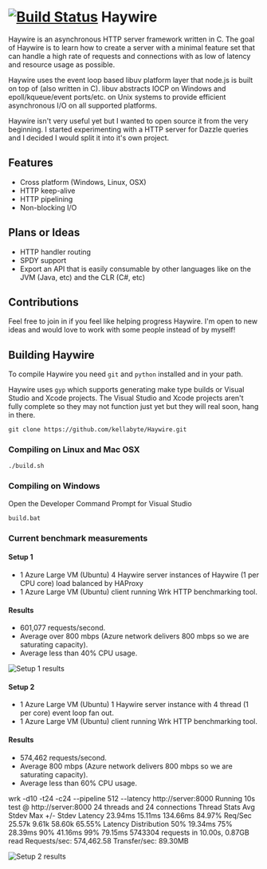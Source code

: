 [![Build Status](https://travis-ci.org/kellabyte/Haywire.png?branch=master)](https://travis-ci.org/kellabyte/Haywire)
Haywire
=======
Haywire is an asynchronous HTTP server framework written in C. The goal of Haywire is to learn how to create a server with a minimal feature set that can handle a high rate of requests and connections with as low of latency and resource usage as possible.

Haywire uses the event loop based libuv platform layer that node.js is built on top of (also written in C). libuv abstracts IOCP on Windows and epoll/kqueue/event ports/etc. on Unix systems to provide efficient asynchronous I/O on all supported platforms.

Haywire isn't very useful yet but I wanted to open source it from the very beginning. I started experimenting with a HTTP server for Dazzle queries and I decided I would split it into it's own project.

## Features
- Cross platform (Windows, Linux, OSX)
- HTTP keep-alive
- HTTP pipelining
- Non-blocking I/O

## Plans or Ideas
- HTTP handler routing
- SPDY support
- Export an API that is easily consumable by other languages like on the JVM (Java, etc) and the CLR (C#, etc)

## Contributions
Feel free to join in if you feel like helping progress Haywire. I'm open to new ideas and would love to work with some people instead of by myself!

## Building Haywire
To compile Haywire you need `git` and `python` installed and in your path.

Haywire uses `gyp` which supports generating make type builds or Visual Studio and Xcode projects. The Visual Studio and Xcode projects aren't fully complete so they may not function just yet but they will real soon, hang in there.
    
    git clone https://github.com/kellabyte/Haywire.git

### Compiling on Linux and Mac OSX
    ./build.sh

### Compiling on Windows
Open the Developer Command Prompt for Visual Studio

    build.bat
    
### Current benchmark measurements
#### Setup 1
- 1 Azure Large VM (Ubuntu) 4 Haywire server instances of Haywire (1 per CPU core) load balanced by HAProxy
- 1 Azure Large VM (Ubuntu) client running Wrk HTTP benchmarking tool.

#### Results
- 601,077 requests/second.
- Average over 800 mbps (Azure network delivers 800 mbps so we are saturating capacity).
- Average less than 40% CPU usage.

![Setup 1 results](http://i.imgur.com/nfFXXpk.png)

#### Setup 2
- 1 Azure Large VM (Ubuntu) 1 Haywire server instance with 4 thread (1 per core) event loop fan out.
- 1 Azure Large VM (Ubuntu) client running Wrk HTTP benchmarking tool.

#### Results
- 574,462 requests/second.
- Average 800 mbps (Azure network delivers 800 mbps so we are saturating capacity).
- Average less than 60% CPU usage.

wrk -d10 -t24 -c24 --pipeline 512 --latency http://server:8000
Running 10s test @ http://server:8000
  24 threads and 24 connections
  Thread Stats   Avg      Stdev     Max   +/- Stdev
    Latency    23.94ms   15.11ms 134.66ms   84.97%
    Req/Sec    25.57k     9.61k   58.60k    65.55%
  Latency Distribution
     50%   19.34ms
     75%   28.39ms
     90%   41.16ms
     99%   79.15ms
  5743304 requests in 10.00s, 0.87GB read
Requests/sec: 574,462.58
Transfer/sec:     89.30MB

![Setup 2 results](http://i.imgur.com/nfaz2rB.png)
